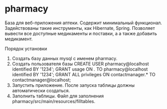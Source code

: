 # pharmacy
 База для веб-приложения аптеки. Содержит минимальный функционал. Задействованы такие инструменты, как Hibernate, Spring.
 Позволяет вывести все доступные медикаменты и поставки, а а также добавить медикамент.
 
 Порядок установки
 1. Создать базу данных mysql с именем pharmacy.
 2. Создать пользователя базы
  CREATE USER pharmacy@localhost identified BY '1234';
  GRANT usage ON *.* TO pharmacy@localhost identified BY '1234';
  GRANT ALL privileges ON contactmanager.* TO contactmanager@localhost;
 3. Запустить приложение. После запуска таблицы должны автоматически создаться.
 4. Заполнить таблицы. Файл для заполнения pharmacy/src/main/resources/filltables.
 
